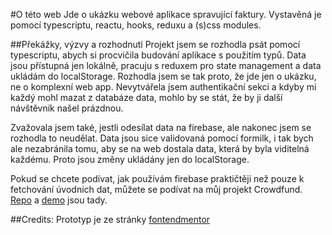 #O této web
Jde o ukázku webové aplikace spravující faktury. Vystavěná je pomocí typescriptu, reactu, hooks, reduxu a (s)css modules.

##Překážky, výzvy a rozhodnutí
Projekt jsem se rozhodla psát pomocí typescriptu, abych si procvičila budování aplikace s použitím typů. 
Data jsou přístupná jen lokálně, pracuju s reduxem pro state management a data ukládám do localStorage. Rozhodla jsem se tak proto, že jde jen o ukázku, ne o komplexní web app. Nevytvářela jsem authentikační sekci a kdyby mi každý mohl mazat z databáze data, mohlo by se stát, že by ji další návštěvník našel prázdnou. 

Zvažovala jsem také, jestli odesílat data na firebase, ale nakonec jsem se rozhodla to neudělat. Data jsou sice validovaná pomocí formilk, i tak bych ale nezabránila tomu, aby se na web dostala data, která by byla viditelná každému. Proto jsou změny ukládány jen do localStorage. 

Pokud se chcete podívat, jak používám firebase praktičtěji než pouze k fetchování úvodních dat, můžete se podívat na můj projekt 
Crowdfund. [Repo](https://github.com/t3ssk/CrowdfundingReactProject) a [demo](https://t3ssk.github.io/CrowdfundingReactProject/) jsou tady. 

##Credits: 
Prototyp je ze stránky [fontendmentor](http://frontendmentor.io)